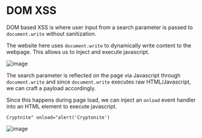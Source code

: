 # DOM XSS 
DOM based XSS is where user input from a search parameter is passed to 
`document.write` without sanitization.

The website here uses `document.write` to dynamically write content to the webpage.
This allows us to inject and execute javascript.

![image](https://github.com/user-attachments/assets/a3cbece9-b10a-48ed-8334-e9d8394b46af)

The search parameter is reflected on the page via Javascript through `document.write`
and since `document.write` executes raw HTML/Javascript, we can craft a payload accordingly.

Since this happens during page load, we can inject an `onload` event handler into an HTML element
to execute javascript.

`Cryptnite" onload="alert('Cryptonite')`

![image](https://github.com/user-attachments/assets/72314d91-170d-4012-9134-b5e43e67635b)
